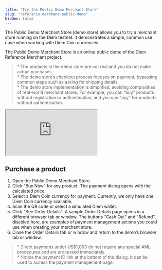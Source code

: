 ```yaml
---
title: "Try the Public Demo Merchant Store"
slug: "reference-merchant-public-demo"
hidden: false
---
```

The Public Demo Merchant Store (demo store) allows you to try a merchant store running on the Diem testnet. It demonstrates a simple, common use case when working with Diem Coin currencies.

The Public Demo Merchant Store is an online public demo of the Diem Reference Merchant project. 

<BlockQuote type="warning">
 * The products in the demo store are not real and you do not make actual purchases.
<br/>* The demo store’s checkout process focuses on payment, bypassing common steps such as asking for shipping details.
<br/>* The demo store implementation is simplified, avoiding complexities of real-world merchant stores. For example, you can “buy” products without registration or authentication, and you can “pay” for products without authentication. 
</BlockQuote>

<iframe src="https://demo-merchant.diem.com/"></iframe>

## Purchase a product


1. Open the Public Demo Merchant Store. 
2. Click "Buy Now" for any product. The payment dialog opens with the calculated price.
3. Select a Diem Coin currency for payment. Currently, we only have one Diem Coin currency available. 
4. Scan the QR code or select a simulated Diem wallet.
5. Click "See Order Details". A sample Order Details page opens in a different browser tab or window.
The buttons "Cash Out" and "Refund", disabled here, are examples of payment management actions you could use when creating your merchant store.
6. Close the Order Details tab or window and return to the demo’s browser tab or window.

<BlockQuote type="info">
* Direct payments under US$1,000 do not require any special AML procedures and are processed immediately.
<br/>* Notice the payment ID link at the bottom of the dialog. It can be used to access the payment management page. 
</BlockQuote>
